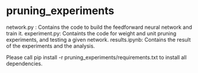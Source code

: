 # pruning_experiments
network.py : Contains the code to build the feedforward neural network and train it.
experiment.py: Containts the code for weight and unit pruning experiments, and testing a given network.
results.ipynb: Contains the result of the experiments and the analysis.

Please call pip install -r pruning_experiments/requirements.txt to install all dependencies.